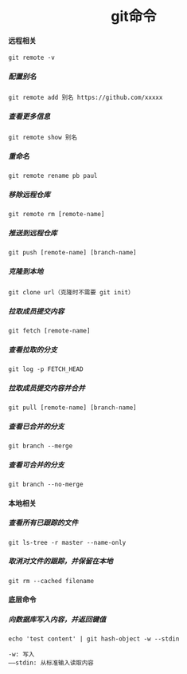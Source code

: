 <h1 align='center'>git命令</h1>

#### 远程相关

`git remote -v`

##### 配置别名

`git remote add 别名 https://github.com/xxxxx`

##### 查看更多信息

`git remote show 别名`

##### 重命名

`git remote rename pb paul`

##### 移除远程仓库

`git remote rm [remote-name]`

##### 推送到远程仓库

`git push [remote-name] [branch-name]`

##### 克隆到本地

`git clone url（克隆时不需要 git init）`

##### 拉取成员提交内容

`git fetch [remote-name]`

##### 查看拉取的分支

`git log -p FETCH_HEAD`

##### 拉取成员提交内容并合并

`git pull [remote-name] [branch-name]`

##### 查看已合并的分支

`git branch --merge `

##### 查看可合并的分支

`git branch --no-merge `

#### 本地相关

##### 查看所有已跟踪的文件

`git ls-tree -r master --name-only`

##### 取消对文件的跟踪，并保留在本地

`git rm --cached filename`

#### 底层命令

##### 向数据库写入内容，并返回键值

`echo 'test content' | git hash-object -w --stdin`

```
-w: 写入
——stdin: 从标准输入读取内容
```






